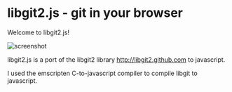 libgit2.js - git in your browser
======================

Welcome to libgit2.js!

![screenshot](https://raw.github.com/zodiac/libgit2.js/development/libgit2-js-ss.png)

libgit2.js is a port of the libgit2 library <http://libgit2.github.com> to javascript. 

I used the emscripten C-to-javascript compiler to compile libgit to javascript.